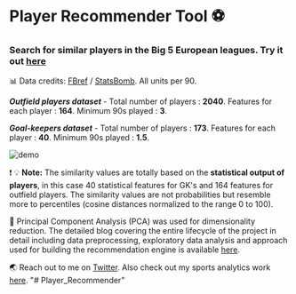 # Player Recommender Tool :soccer:

### Search for similar players in the Big 5 European leagues. Try it out [here](https://share.streamlit.io/avneeshafc/player_recommender/app.py)

:bar_chart: Data credits: [FBref](https://fbref.com/en/) / [StatsBomb](https://statsbomb.com/). All units per 90.

_**Outfield players dataset**_ - Total number of players : **2040**. Features for each player : **164**. Minimum 90s played : **3**.

_**Goal-keepers dataset**_ - Total number of players : **173**. Features for each player : **40**. Minimum 90s played : **1.5**.

![demo](demo.png)

:heavy_exclamation_mark: :bulb: **Note:** The similarity values are totally based on the **statistical output of players**, in this case 40 statistical features for GK's and 164 features for outfield players. The similarity values are not probabilities but resemble more to percentiles (cosine distances normalized to the range 0 to 100).

:snake: Principal Component Analysis (PCA) was used for dimensionality reduction. The detailed blog covering the entire lifecycle of the project in detail including data preprocessing, exploratory data analysis and approach used for building the recommendation engine is available [here](https://medium.com/@iAvneesh/building-a-player-recommender-tool-666b5892336f).

:earth_asia: Reach out to me on [Twitter](https://twitter.com/iAvneesh). Also check out my sports analytics work [here](https://twitter.com/ThirdRuns).
"# Player_Recommender" 
